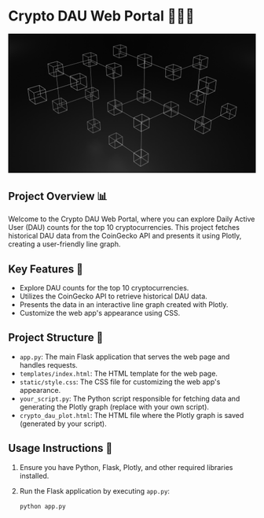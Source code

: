 # Crypto DAU Web Portal 🌄🔮🚀

![Crypto DAU Web Portal](header_cryptodau.jpg)
## Project Overview 📊

Welcome to the Crypto DAU Web Portal, where you can explore Daily Active User (DAU) counts for the top 10 cryptocurrencies. This project fetches historical DAU data from the CoinGecko API and presents it using Plotly, creating a user-friendly line graph.

## Key Features 🌟

- Explore DAU counts for the top 10 cryptocurrencies.
- Utilizes the CoinGecko API to retrieve historical DAU data.
- Presents the data in an interactive line graph created with Plotly.
- Customize the web app's appearance using CSS.

## Project Structure 📂

- `app.py`: The main Flask application that serves the web page and handles requests.
- `templates/index.html`: The HTML template for the web page.
- `static/style.css`: The CSS file for customizing the web app's appearance.
- `your_script.py`: The Python script responsible for fetching data and generating the Plotly graph (replace with your own script).
- `crypto_dau_plot.html`: The HTML file where the Plotly graph is saved (generated by your script).

## Usage Instructions 🚀

1. Ensure you have Python, Flask, Plotly, and other required libraries installed.

2. Run the Flask application by executing `app.py`:

   ```shell
   python app.py
